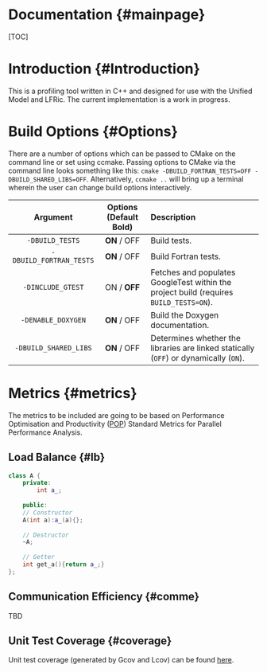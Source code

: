 Documentation {#mainpage}
=============
[TOC]

# Introduction {#Introduction}

This is a profiling tool written in C++ and designed for use with the Unified
Model and LFRic.
The current implementation is a work in progress.

# Build Options {#Options}

There are a number of options which can be passed to CMake on the command line
or set using ccmake. Passing options to CMake via the command line looks something like this: `cmake -DBUILD_FORTRAN_TESTS=OFF -DBUILD_SHARED_LIBS=OFF`. Alternatively, `ccmake ..` will bring up a terminal wherein the user can change build options interactively. 

Argument | Options (Default **Bold**)| Description
:---:|:---:|:---
 `-DBUILD_TESTS`           |  **ON** / OFF | Build tests.
 `-DBUILD_FORTRAN_TESTS`   |  **ON** / OFF | Build Fortran tests.
 `-DINCLUDE_GTEST`         |  ON / **OFF** | Fetches and populates GoogleTest within the project build (requires `BUILD_TESTS=ON`).
 `-DENABLE_DOXYGEN`        |  **ON** / OFF | Build the Doxygen documentation.
 `-DBUILD_SHARED_LIBS`     |  **ON** / OFF | Determines whether the libraries are linked statically (`OFF`) or dynamically (`ON`). 


# Metrics  {#metrics}

The metrics to be included are going to be based on Performance Optimisation
and Productivity (<a href="https://pop-coe.eu/node/69">POP</a>) Standard Metrics 
for Parallel Performance Analysis.

## Load Balance {#lb}

~~~~~~~~~~~~~~~~~~~~~~~cpp
class A {
    private:
        int a_;
        
    public:
    // Constructor
    A(int a):a_(a){};
    
    // Destructor
    ~A;
    
    // Getter
    int get_a(){return a_;}
};
~~~~~~~~~~~~~~~~~~~~~~~

## Communication Efficiency {#comme}

TBD

## Unit Test Coverage {#coverage}

Unit test coverage (generated by Gcov and Lcov) can be found <a href="https://bencopl.github.io/coverage">here</a>.